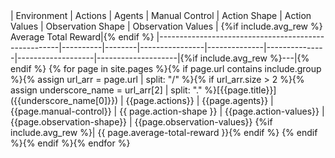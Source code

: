 <div class="bigtable" markdown="1">
| Environment                                         | Actions  | Agents | Manual Control | Action Shape | Action Values | Observation Shape | Observation Values | {%if include.avg_rew %} Average Total Reward|{% endif %}
|-----------------------------------------------------|----------|--------|----------------|--------------|---------------|-------------------|--------------------|{%if include.avg_rew %}---|{% endif %}
{% for page in site.pages %}{% if page.url contains include.group %}{% assign url_arr = page.url | split: "/" %}{% if url_arr.size > 2 %}{% assign underscore_name = url_arr[2] | split: "." %}[{{page.title}}]({{underscore_name[0]}}) | {{page.actions}} | {{page.agents}} | {{page.manual-control}} | {{ page.action-shape }} | {{page.action-values}} | {{page.observation-shape}} | {{page.observation-values}} {%if include.avg_rew %}| {{ page.average-total-reward }}{% endif %}
{% endif %}{% endif %}{% endfor %}
</div>
